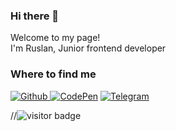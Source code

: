 ### Hi there 👋

Welcome to my page! </br>
I'm Ruslan, Junior frontend developer
<h3>Where to find me</h3>
<p><a href="https://github.com/ruslan9090" target="_blank"><img alt="Github" src="https://img.shields.io/badge/GitHub-%2312100E.svg?&style=for-the-badge&logo=Github&logoColor=white" />
<a href="https://codepen.io/ruslan_veliev" target="_blank"><img alt="CodePen" src="https://img.shields.io/badge/CodePen-%2312100E.svg?&style=for-the-badge&logo=CodePen&logoColor=white" /></a> 
<a href="https://telegram.org/@RuslanV90" target="_blank"><img alt="Telegram" src="https://img.shields.io/badge/Telegram-%26A5E4.svg?&style=for-the-badge&logo=Telegram&logoColor=white" /></a>
</p>
//<img src="https://visitor-badge.glitch.me/badge?page_id=ruslan9090" alt="visitor badge"/>

